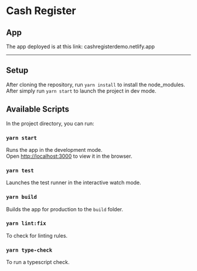 # Cash Register

## App
The app deployed is at this link: cashregisterdemo.netlify.app

------------

## Setup

After cloning the repository, run `yarn install` to install the node_modules. After simply run `yarn start` to launch the project in dev mode.

## Available Scripts

In the project directory, you can run:

### `yarn start`

Runs the app in the development mode.\
Open [http://localhost:3000](http://localhost:3000) to view it in the browser.

### `yarn test`

Launches the test runner in the interactive watch mode.

### `yarn build`

Builds the app for production to the `build` folder.

### `yarn lint:fix`

To check for linting rules.

### `yarn type-check`

To run a typescript check.
